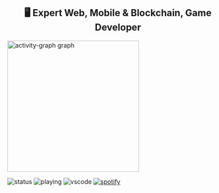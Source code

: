 
<h2 align="center">🖥️ Expert Web, Mobile & Blockchain, Game Developer</h2>

<img src="https://github-readme-activity-graph.vercel.app/graph?username=rubystar0512&radius=8&theme=dracula&area=true&order=5&hide_border=true&hide_title=false&disable_animations=true" height="300" alt="activity-graph graph"  />


![status](https://nocache.advaith.workers.dev?url=https://img.shields.io/endpoint?url=https://dev.discordprofiles.me/api/badge/status/276544649148235776?simple=true)
![playing](https://nocache.advaith.workers.dev?url=https://img.shields.io/endpoint?url=https://dev.discordprofiles.me/api/badge/playing/276544649148235776)
![vscode](https://nocache.advaith.workers.dev?url=https://img.shields.io/endpoint?url=https://dev.discordprofiles.me/api/badge/vscode/276544649148235776)
[![spotify](https://nocache.advaith.workers.dev?url=https://img.shields.io/endpoint?url=https://dev.discordprofiles.me/api/badge/spotify/276544649148235776)](https://dev.discordprofiles.me/openspotify/276544649148235776)


